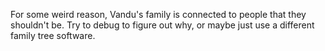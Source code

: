 For some weird reason, Vandu's family is connected to people that they shouldn't
be.  Try to debug to figure out why, or maybe just use a different family tree
software.
